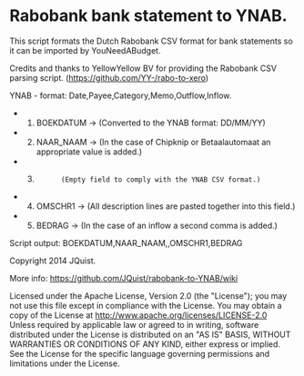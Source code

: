Rabobank bank statement to YNAB.
=================
This script formats the Dutch Rabobank CSV format for bank statements so it can be imported by YouNeedABudget.

Credits and thanks to YellowYellow BV for providing the Rabobank CSV parsing script. (https://github.com/YY-/rabo-to-xero)

YNAB - format: Date,Payee,Category,Memo,Outflow,Inflow.

 * 1. BOEKDATUM -> (Converted to the YNAB format: DD/MM/YY)
 * 2. NAAR_NAAM -> (In the case of Chipknip or Betaalautomaat an appropriate value is added.)
 * 3.           (Empty field to comply with the YNAB CSV format.) 
 * 4. OMSCHR1 -> (All description lines are pasted together into this field.)  
 * 5. BEDRAG -> (In the case of an inflow a second comma is added.)
 
Script output: BOEKDATUM,NAAR_NAAM,,OMSCHR1,BEDRAG

Copyright 2014 JQuist.

More info: https://github.com/JQuist/rabobank-to-YNAB/wiki

Licensed under the Apache License, Version 2.0 (the "License"); you may not use this file except in compliance with the License. You may obtain a copy of the License at http://www.apache.org/licenses/LICENSE-2.0<br>
Unless required by applicable law or agreed to in writing, software distributed under the License is distributed on an "AS IS" BASIS, WITHOUT WARRANTIES OR CONDITIONS OF ANY KIND, either express or implied. See the License for the specific language governing permissions and limitations under the License.
